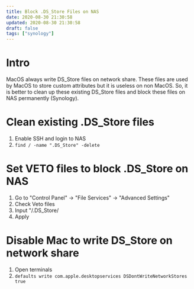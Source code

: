 ```yaml
---
title: Block .DS_Store Files on NAS
date: 2020-08-30 21:30:58
updated: 2020-08-30 21:30:58
draft: false
tags: ["synology"]
---
```


# Intro
MacOS always write DS_Store files on network share. These files are used by MacOS to store custom attributes but it is useless on non MacOS. So, it is better to clean up these existing DS_Store files and block these files on NAS permanently (Synology).

# Clean existing .DS_Store files
1. Enable SSH and login to NAS
1. `find / -name ".DS_Store" -delete`

# Set VETO files to block .DS_Store on NAS
1. Go to "Control Panel" -> "File Services" -> "Advanced Settings"
1. Check Veto files
1. Input "/.DS_Store/
1. Apply

# Disable Mac to write DS_Store on network share
1. Open terminals
1. `defaults write com.apple.desktopservices DSDontWriteNetworkStores true`
